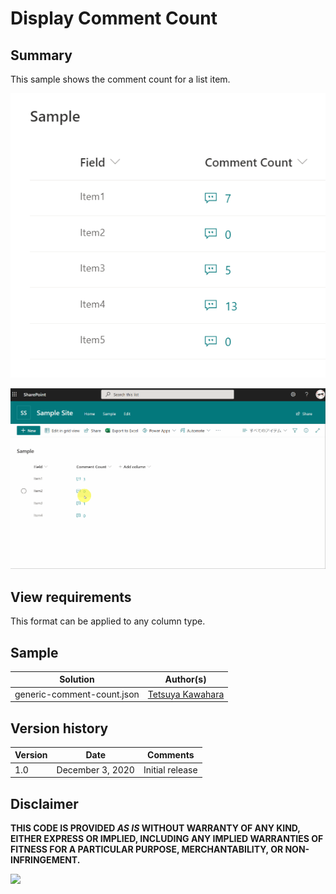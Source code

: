 # Display Comment Count

## Summary
This sample shows the comment count for a list item.

![screenshot of the sample](./assets/screenshot.png)

![screenshot of the sample](./assets/generic-comment-count.gif)

## View requirements
This format can be applied to any column type.

## Sample

Solution                     |Author(s)
-----------------------------|---------------------------
generic-comment-count.json   |[Tetsuya Kawahara](https://twitter.com/techan_k)

## Version history

Version |Date             |Comments
--------|-----------------|--------
1.0     |December 3, 2020 |Initial release


## Disclaimer
**THIS CODE IS PROVIDED *AS IS* WITHOUT WARRANTY OF ANY KIND, EITHER EXPRESS OR IMPLIED, INCLUDING ANY IMPLIED WARRANTIES OF FITNESS FOR A PARTICULAR PURPOSE, MERCHANTABILITY, OR NON-INFRINGEMENT.**

<img src="https://telemetry.sharepointpnp.com/sp-dev-list-formatting/column-samples/generic-comment-count" />
